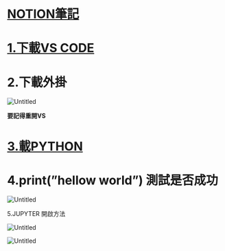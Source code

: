 # [NOTION筆記](https://magic-parcel-0ec.notion.site/DAY5-0eb36d2eef594b99a9d89c7bc440b100?pvs=4)

# [1.下載VS CODE](https://code.visualstudio.com/Download)


[](https://i.imgur.com/Jz5rRwT.png)

# 2.下載外掛

![Untitled](https://s3-us-west-2.amazonaws.com/secure.notion-static.com/6f838e3e-99dd-4a05-80a3-48a9a4e6d01c/Untitled.png)

**要記得重開VS**

# [3.載PYTHON](https://www.python.org/downloads/)



# 4.print(”hellow world”) 測試是否成功

![Untitled](https://s3-us-west-2.amazonaws.com/secure.notion-static.com/1a46aecf-0f8d-4009-808d-db4015e3d546/Untitled.png)

5.JUPYTER 開啟方法

![Untitled](https://s3-us-west-2.amazonaws.com/secure.notion-static.com/85745468-d8f8-45e9-9b3b-de3b44175370/Untitled.png)

![Untitled](https://s3-us-west-2.amazonaws.com/secure.notion-static.com/a1a4501a-a41b-4cd8-8dba-62f9211645e6/Untitled.png)
